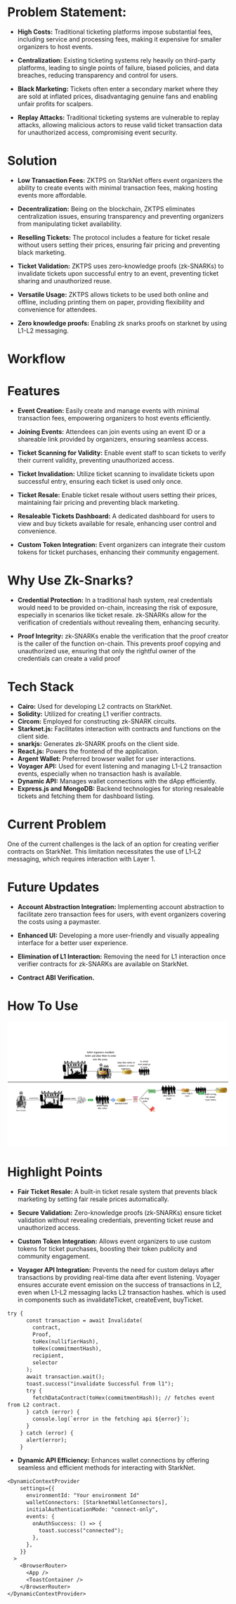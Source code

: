 # Problem Statement:

- **High Costs:** Traditional ticketing platforms impose substantial fees, including service and processing fees, making it expensive for smaller organizers to host events.

- **Centralization:** Existing ticketing systems rely heavily on third-party platforms, leading to single points of failure, biased policies, and data breaches, reducing transparency and control for users.

- **Black Marketing:** Tickets often enter a secondary market where they are sold at inflated prices, disadvantaging genuine fans and enabling unfair profits for scalpers.

- **Replay Attacks:** Traditional ticketing systems are vulnerable to replay attacks, allowing malicious actors to reuse valid ticket transaction data for unauthorized access, compromising event security.

# Solution

- **Low Transaction Fees:** ZKTPS on StarkNet offers event organizers the ability to create events with minimal transaction fees, making hosting events more affordable.

- **Decentralization:** Being on the blockchain, ZKTPS eliminates centralization issues, ensuring transparency and preventing organizers from manipulating ticket availability.

- **Reselling Tickets:** The protocol includes a feature for ticket resale without users setting their prices, ensuring fair pricing and preventing black marketing.

- **Ticket Validation:** ZKTPS uses zero-knowledge proofs (zk-SNARKs) to invalidate tickets upon successful entry to an event, preventing ticket sharing and unauthorized reuse.

- **Versatile Usage:** ZKTPS allows tickets to be used both online and offline, including printing them on paper, providing flexibility and convenience for attendees.

- **Zero knowledge proofs:** Enabling zk snarks proofs on starknet by using L1-L2 messaging.

# Workflow

# Features

- **Event Creation:** Easily create and manage events with minimal transaction fees, empowering organizers to host events efficiently.

- **Joining Events:** Attendees can join events using an event ID or a shareable link provided by organizers, ensuring seamless access.

- **Ticket Scanning for Validity:** Enable event staff to scan tickets to verify their current validity, preventing unauthorized access.

- **Ticket Invalidation:** Utilize ticket scanning to invalidate tickets upon successful entry, ensuring each ticket is used only once.

- **Ticket Resale:** Enable ticket resale without users setting their prices, maintaining fair pricing and preventing black marketing.

- **Resaleable Tickets Dashboard:** A dedicated dashboard for users to view and buy tickets available for resale, enhancing user control and convenience.

- **Custom Token Integration:** Event organizers can integrate their custom tokens for ticket purchases, enhancing their community engagement.

# Why Use Zk-Snarks?

- **Credential Protection:** In a traditional hash system, real credentials would need to be provided on-chain, increasing the risk of exposure, especially in scenarios like ticket resale. zk-SNARKs allow for the verification of credentials without revealing them, enhancing security.

- **Proof Integrity:** zk-SNARKs enable the verification that the proof creator is the caller of the function on-chain. This prevents proof copying and unauthorized use, ensuring that only the rightful owner of the credentials can create a valid proof

# Tech Stack

- **Cairo:** Used for developing L2 contracts on StarkNet.
- **Solidity:** Utilized for creating L1 verifier contracts.
- **Circom:** Employed for constructing zk-SNARK circuits.
- **Starknet.js:** Facilitates interaction with contracts and functions on the client side.
- **snarkjs:** Generates zk-SNARK proofs on the client side.
- **React.js:** Powers the frontend of the application.
- **Argent Wallet:** Preferred browser wallet for user interactions.
- **Voyager API:** Used for event listening and managing L1-L2 transaction events, especially when no transaction hash is available.
- **Dynamic API:** Manages wallet connections with the dApp efficiently.
- **Express.js and MongoDB:** Backend technologies for storing resaleable tickets and fetching them for dashboard listing.

# Current Problem

One of the current challenges is the lack of an option for creating verifier contracts on StarkNet. This limitation necessitates the use of L1-L2 messaging, which requires interaction with Layer 1.

# Future Updates

- **Account Abstraction Integration:** Implementing account abstraction to facilitate zero transaction fees for users, with event organizers covering the costs using a paymaster.

- **Enhanced UI:** Developing a more user-friendly and visually appealing interface for a better user experience.

- **Elimination of L1 Interaction:** Removing the need for L1 interaction once verifier contracts for zk-SNARKs are available on StarkNet.

- **Contract ABI Verification.**

# How To Use

![How to use](./howtousezktps.png)

# Highlight Points

- **Fair Ticket Resale:** A built-in ticket resale system that prevents black marketing by setting fair resale prices automatically.

- **Secure Validation:** Zero-knowledge proofs (zk-SNARKs) ensure ticket validation without revealing credentials, preventing ticket reuse and unauthorized access.

- **Custom Token Integration:** Allows event organizers to use custom tokens for ticket purchases, boosting their token publicity and community engagement.

- **Voyager API Integration:** Prevents the need for custom delays after transactions by providing real-time data after event listening. Voyager ensures accurate event emission on the success of transactions in L2, even when L1-L2 messaging lacks L2 transaction hashes. which is used in components such as invalidateTicket, createEvent, buyTicket.

```
try {
      const transaction = await Invalidate(
        contract,
        Proof,
        toHex(nullifierHash),
        toHex(commitmentHash),
        recipient,
        selector
      );
      await transaction.wait();
      toast.success("invalidate Successful from l1");
      try {
        fetchDataContract(toHex(commitmentHash)); // fetches event from L2 contract.
      } catch (error) {
        console.log(`error in the fetching api ${error}`);
      }
    } catch (error) {
      alert(error);
    }
```

- **Dynamic API Efficiency:** Enhances wallet connections by offering seamless and efficient methods for interacting with StarkNet.

```
<DynamicContextProvider
    settings={{
      environmentId: "Your environment Id"
      walletConnectors: [StarknetWalletConnectors],
      initialAuthenticationMode: "connect-only",
      events: {
        onAuthSuccess: () => {
          toast.success("connected");
        },
      },
    }}
  >
    <BrowserRouter>
      <App />
      <ToastContainer />
    </BrowserRouter>
</DynamicContextProvider>
```
